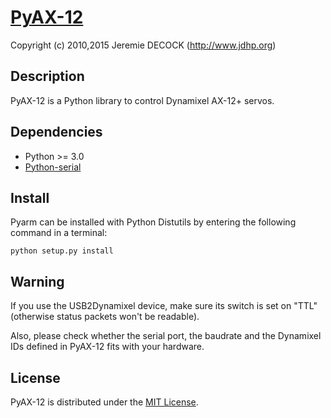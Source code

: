 # [PyAX-12](http://www.jdhp.org/projects_en.html#pyax12)

Copyright (c) 2010,2015 Jeremie DECOCK (http://www.jdhp.org)

## Description

PyAX-12 is a Python library to control Dynamixel AX-12+ servos.

## Dependencies

* Python >= 3.0
* [Python-serial](http://pyserial.sourceforge.net)

## Install

Pyarm can be installed with Python Distutils by entering the following command
in a terminal:

```
python setup.py install
```

## Warning

If you use the USB2Dynamixel device, make sure its switch is set on "TTL"
(otherwise status packets won't be readable).

Also, please check whether the serial port, the baudrate and the Dynamixel IDs
defined in PyAX-12 fits with your hardware.

## License

PyAX-12 is distributed under the [MIT License](http://opensource.org/licenses/MIT).
